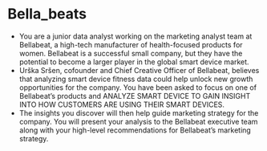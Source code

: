 # Bella_beats
* You are a junior data analyst working on the marketing analyst team at Bellabeat, a high-tech manufacturer of health-focused products for women. Bellabeat is a successful small company, but they have the potential to become a larger player in the global smart device market. 
* Urška Sršen, cofounder and Chief Creative Officer of Bellabeat, believes that analyzing smart device fitness data could help unlock new growth opportunities for the company. You have been asked to focus on one of Bellabeat’s products and ANALYZE SMART DEVICE TO GAIN INSIGHT INTO HOW CUSTOMERS ARE USING THEIR SMART DEVICES. 
* The insights you discover will then help guide marketing strategy for the company. You will present your analysis to the Bellabeat executive team along with your high-level recommendations for Bellabeat’s marketing strategy.
